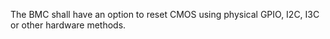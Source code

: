 The BMC shall have an option to reset CMOS using physical GPIO, I2C, I3C or
other hardware methods.

